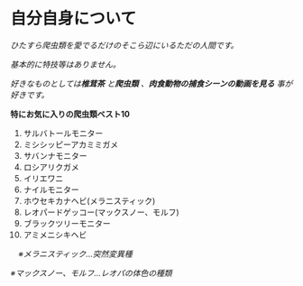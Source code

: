 # 自分自身について

*ひたすら爬虫類を愛でるだけのそこら辺にいるただの人間です。*

*基本的に特技等はありません。*

*好きなものとしては**椎茸茶**
と**爬虫類**
、**肉食動物の捕食シーンの動画を見る**
事が好きです。*




**特にお気に入りの爬虫類ベスト10**


1. サルバトールモニター
2. ミシシッピーアカミミガメ
3. サバンナモニター
4. ロシアリクガメ
5. イリエワニ
6. ナイルモニター
7. ホウセキカナヘビ(メラニスティック)
8. レオパードゲッコー(マックスノー、モルフ)
9. ブラックツリーモニター
10. アミメニシキヘビ

　*※メラニスティック...突然変異種*
 
  *※マックスノー、モルフ...レオパの体色の種類*
  
  
